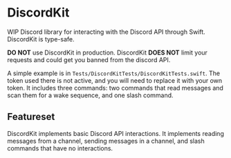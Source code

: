 # DiscordKit

WIP Discord library for interacting with the Discord API through Swift. DiscordKit is type-safe.

**DO NOT** use DiscordKit in production. DiscordKit **DOES NOT** limit your requests and could get you banned from the discord API. 

A simple example is in `Tests/DiscordKitTests/DiscordKitTests.swift`. The token used there is not active, and you will need to replace it with your own token. It includes three commands: two commands that read messages and scan them for a wake sequence, and one slash command. 

## Featureset

DiscordKit implements basic Discord API interactions. It implements reading messages from a channel, sending messages in a channel, and slash commands that have no interactions.